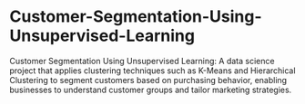 # Customer-Segmentation-Using-Unsupervised-Learning
Customer Segmentation Using Unsupervised Learning: A data science project that applies clustering techniques such as K-Means and Hierarchical Clustering to segment customers based on purchasing behavior, enabling businesses to understand customer groups and tailor marketing strategies.
